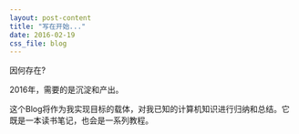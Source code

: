 ```yaml
---
layout: post-content
title: "写在开始..."
date: 2016-02-19
css_file: blog
---
```

因何存在?

2016年，需要的是沉淀和产出。  

这个Blog将作为我实现目标的载体，对我已知的计算机知识进行归纳和总结。它既是一本读书笔记，也会是一系列教程。
